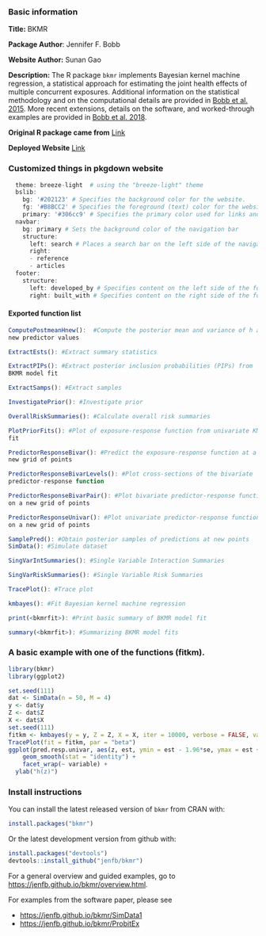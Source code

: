 ### Basic information

**Title:** BKMR

**Package Author**: Jennifer F. Bobb

**Website Author:** Sunan Gao

**Description:** The R package `bkmr` implements Bayesian kernel machine
regression, a statistical approach for estimating the joint health
effects of multiple concurrent exposures. Additional information on the
statistical methodology and on the computational details are provided in
[Bobb et al.
2015](https://academic.oup.com/biostatistics/article/16/3/493/269719).
More recent extensions, details on the software, and worked-through
examples are provided in [Bobb et al.
2018](https://ehjournal.biomedcentral.com/articles/10.1186/s12940-018-0413-y).

**Original R package came from** [Link](https://github.com/jenfb/bkmr)

**Deployed Website** [Link]()

### Customized things in pkgdown website

``` r
  theme: breeze-light  # using the "breeze-light" theme
  bslib:
    bg: '#202123' # Specifies the background color for the website.
    fg: '#B8BCC2' # Specifies the foreground (text) color for the website.
    primary: '#306cc9' # Specifies the primary color used for links and other elements.
  navbar:
    bg: primary # Sets the background color of the navigation bar
    structure:
      left: search # Places a search bar on the left side of the navigation bar.
      right:
      - reference
      - articles
  footer:
    structure:
      left: developed_by # Specifies content on the left side of the footer
      right: built_with # Specifies content on the right side of the footer
```

#### Exported function list
```r
ComputePostmeanHnew():  #Compute the posterior mean and variance of h at a
new predictor values

ExtractEsts(): #Extract summary statistics

ExtractPIPs(): #Extract posterior inclusion probabilities (PIPs) from
BKMR model fit

ExtractSamps(): #Extract samples

InvestigatePrior(): #Investigate prior

OverallRiskSummaries(): #Calculate overall risk summaries

PlotPriorFits(): #Plot of exposure-response function from univariate KMR
fit

PredictorResponseBivar(): #Predict the exposure-response function at a
new grid of points

PredictorResponseBivarLevels(): #Plot cross-sections of the bivariate
predictor-response function

PredictorResponseBivarPair(): #Plot bivariate predictor-response function
on a new grid of points

PredictorResponseUnivar(): #Plot univariate predictor-response function
on a new grid of points

SamplePred(): #Obtain posterior samples of predictions at new points
SimData(): #Simulate dataset

SingVarIntSummaries(): #Single Variable Interaction Summaries

SingVarRiskSummaries(): #Single Variable Risk Summaries

TracePlot(): #Trace plot

kmbayes(): #Fit Bayesian kernel machine regression

print(<bkmrfit>): #Print basic summary of BKMR model fit

summary(<bkmrfit>): #Summarizing BKMR model fits
```

### A basic example with one of the functions (fitkm).

``` r
library(bkmr)
library(ggplot2)

set.seed(111)
dat <- SimData(n = 50, M = 4)
y <- dat$y
Z <- dat$Z
X <- dat$X
set.seed(111)
fitkm <- kmbayes(y = y, Z = Z, X = X, iter = 10000, verbose = FALSE, varsel = TRUE)
TracePlot(fit = fitkm, par = "beta")
ggplot(pred.resp.univar, aes(z, est, ymin = est - 1.96*se, ymax = est + 1.96*se)) + 
    geom_smooth(stat = "identity") + 
    facet_wrap(~ variable) +
  ylab("h(z)")
```

### Install instructions

You can install the latest released version of `bkmr` from CRAN with:

``` r
install.packages("bkmr")
```

Or the latest development version from github with:

``` r
install.packages("devtools")
devtools::install_github("jenfb/bkmr")
```

For a general overview and guided examples, go to
<https://jenfb.github.io/bkmr/overview.html>.

For examples from the software paper, please see

-   <https://jenfb.github.io/bkmr/SimData1>
-   <https://jenfb.github.io/bkmr/ProbitEx>
